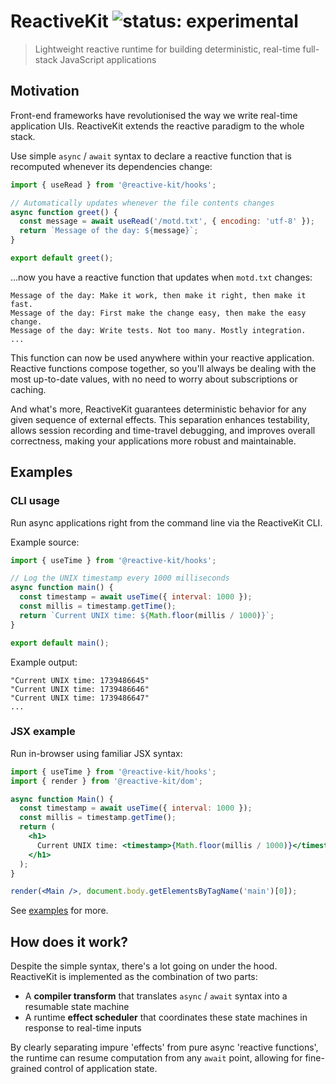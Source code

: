 # ReactiveKit ![status: experimental](https://img.shields.io/badge/status-experimental-yellow)

> Lightweight reactive runtime for building deterministic, real-time full-stack JavaScript applications

## Motivation

Front-end frameworks have revolutionised the way we write real-time application UIs. ReactiveKit extends the reactive paradigm to the whole stack.

Use simple `async` / `await` syntax to declare a reactive function that is recomputed whenever its dependencies change:

```js
import { useRead } from '@reactive-kit/hooks';

// Automatically updates whenever the file contents changes
async function greet() {
  const message = await useRead('/motd.txt', { encoding: 'utf-8' });
  return `Message of the day: ${message}`;
}

export default greet();
```

...now you have a reactive function that updates when `motd.txt` changes:

```
Message of the day: Make it work, then make it right, then make it fast.
Message of the day: First make the change easy, then make the easy change.
Message of the day: Write tests. Not too many. Mostly integration.
...
```

This function can now be used anywhere within your reactive application. Reactive functions compose together, so you'll always be dealing with the most up-to-date values, with no need to worry about subscriptions or caching.

And what's more, ReactiveKit guarantees deterministic behavior for any given sequence of external effects. This separation enhances testability, allows session recording and time-travel debugging, and improves overall correctness, making your applications more robust and maintainable.

## Examples

### CLI usage

Run async applications right from the command line via the ReactiveKit CLI.

Example source:

```js
import { useTime } from '@reactive-kit/hooks';

// Log the UNIX timestamp every 1000 milliseconds
async function main() {
  const timestamp = await useTime({ interval: 1000 });
  const millis = timestamp.getTime();
  return `Current UNIX time: ${Math.floor(millis / 1000)}`;
}

export default main();
```

Example output:

```
"Current UNIX time: 1739486645"
"Current UNIX time: 1739486646"
"Current UNIX time: 1739486647"
...
```

### JSX example

Run in-browser using familiar JSX syntax:

```jsx
import { useTime } from '@reactive-kit/hooks';
import { render } from '@reactive-kit/dom';

async function Main() {
  const timestamp = await useTime({ interval: 1000 });
  const millis = timestamp.getTime();
  return (
    <h1>
      Current UNIX time: <timestamp>{Math.floor(millis / 1000)}</timestamp>
    </h1>
  );
}

render(<Main />, document.body.getElementsByTagName('main')[0]);
```

See [examples](./packages/examples/src) for more.

## How does it work?

Despite the simple syntax, there's a lot going on under the hood. ReactiveKit is implemented as the combination of two parts:

- A **compiler transform** that translates `async` / `await` syntax into a resumable state machine
- A runtime **effect scheduler** that coordinates these state machines in response to real-time inputs 

By clearly separating impure 'effects' from pure async 'reactive functions', the runtime can resume computation from any `await` point, allowing for fine-grained control of application state.
